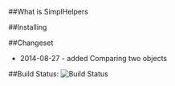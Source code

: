 ##What is SimplHelpers


##Installing


##Changeset
- 2014-08-27 - added Comparing two objects

##Build Status: ![Build Status](https://ci.appveyor.com/api/github/webhook?id=f65tna2uafm1p1cm)
